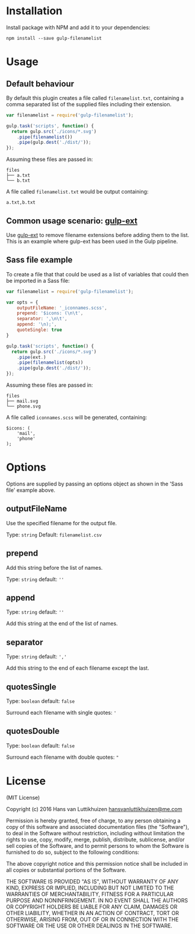# Installation

Install package with NPM and add it to your dependencies:

`npm install --save gulp-filenamelist`

# Usage

## Default behaviour

By default this plugin creates a file called `filenamelist.txt`, containing a
comma separated list of the supplied files including their extension.

```js
var filenamelist = require('gulp-filenamelist');

gulp.task('scripts', function() {
  return gulp.src('./icons/*.svg')
    .pipe(filenamelist())
    .pipe(gulp.dest('./dist/'));
});
```

Assuming these files are passed in:

```
files
├── a.txt
└── b.txt
```

A file called `filenamelist.txt` would be output containing:

```
a.txt,b.txt
```

## Common usage scenario:  [gulp-ext](https://www.npmjs.com/package/gulp-ext)

Use [gulp-ext](https://www.npmjs.com/package/gulp-ext) to remove filename
extensions before adding them to the list. This is an example where gulp-ext
has been used in the Gulp pipeline.

## Sass file example

To create a file that that could be used as a list of variables that could then
be imported in a Sass file:

```js
var filenamelist = require('gulp-filenamelist');

var opts = {
    outputFileName: '_iconnames.scss',
    prepend: '$icons: (\n\t',
    separator: ',\n\t',
    append: '\n);',
    quoteSingle: true
}

gulp.task('scripts', function() {
  return gulp.src('./icons/*.svg')
    .pipe(ext.)
    .pipe(filenamelist(opts))
    .pipe(gulp.dest('./dist/'));
});
```

Assuming these files are passed in:

```
files
├── mail.svg
└── phone.svg
```

A file called `iconnames.scss` will be generated, containing:

```
$icons: (
    'mail',
    'phone'
);
```

# Options

Options are supplied by passing an options object as shown in the 'Sass file'
example above.

## outputFileName

Use the specified filename for the output file.

Type: `string`
Default: `filenamelist.csv`

## prepend

Add this string before the list of names.

Type: `string`
default: `''`

## append

Type: `string`
default: `''`

Add this string at the end of the list of names.

## separator

Type: `string`
default: `','`

Add this string to the end of each filename except the last.

## quotesSingle

Type: `boolean`
default: `false`

Surround each filename with single quotes: `'`

## quotesDouble

Type: `boolean`
default: `false`

Surround each filename with double quotes: `"`

# License

(MIT License)

Copyright (c) 2016 Hans van Luttikhuizen <hansvanluttikhuizen@me.com>

Permission is hereby granted, free of charge, to any person obtaining
a copy of this software and associated documentation files (the
"Software"), to deal in the Software without restriction, including
without limitation the rights to use, copy, modify, merge, publish,
distribute, sublicense, and/or sell copies of the Software, and to
permit persons to whom the Software is furnished to do so, subject to
the following conditions:

The above copyright notice and this permission notice shall be
included in all copies or substantial portions of the Software.

THE SOFTWARE IS PROVIDED "AS IS", WITHOUT WARRANTY OF ANY KIND,
EXPRESS OR IMPLIED, INCLUDING BUT NOT LIMITED TO THE WARRANTIES OF
MERCHANTABILITY, FITNESS FOR A PARTICULAR PURPOSE AND
NONINFRINGEMENT. IN NO EVENT SHALL THE AUTHORS OR COPYRIGHT HOLDERS BE
LIABLE FOR ANY CLAIM, DAMAGES OR OTHER LIABILITY, WHETHER IN AN ACTION
OF CONTRACT, TORT OR OTHERWISE, ARISING FROM, OUT OF OR IN CONNECTION
WITH THE SOFTWARE OR THE USE OR OTHER DEALINGS IN THE SOFTWARE.

